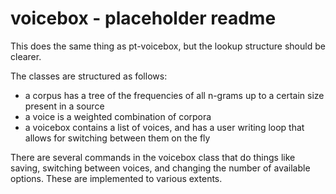 # voicebox - placeholder readme

This does the same thing as pt-voicebox, but the lookup structure should be clearer.

The classes are structured as follows:
- a corpus has a tree of the frequencies of all n-grams up to a certain size present in a source
- a voice is a weighted combination of corpora
- a voicebox contains a list of voices, and has a user writing loop that allows for switching between them on the fly

There are several commands in the voicebox class that do things like saving, switching between voices, and changing the number of available options. These are implemented to various extents.
